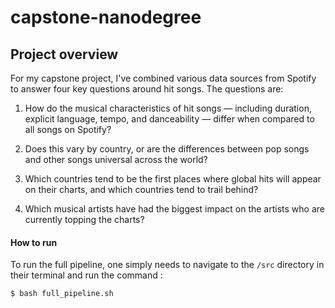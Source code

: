 # capstone-nanodegree

## Project overview
For my capstone project, I've combined various data sources from Spotify to answer four key questions around hit songs. The questions are:


1. How do the musical characteristics of hit songs — including duration, explicit language, tempo, and danceability — differ when compared to all songs on Spotify?

2. Does this vary by country, or are the differences between pop songs and other songs universal across the world?

3. Which countries tend to be the first places where global hits will appear on their charts, and which countries tend to trail behind?

4. Which musical artists have had the biggest impact on the artists who are currently topping the charts?

 #### How to run
To run the full pipeline, one simply needs to navigate to the `/src` directory in their terminal and run the command :
```
$ bash full_pipeline.sh
```


